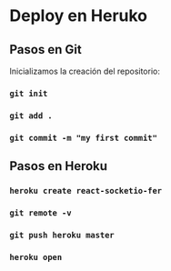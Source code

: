 # Deploy en Heruko

## Pasos en Git

Inicializamos la creación del repositorio:

### `git init`

### `git add .`

### `git commit -m "my first commit"`

## Pasos en Heroku

### `heroku create react-socketio-fer`

### `git remote -v`

### `git push heroku master`

### `heroku open`
